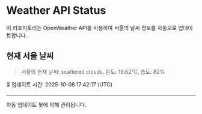 
# Weather API Status

이 리포지토리는 OpenWeather API를 사용하여 서울의 날씨 정보를 자동으로 업데이트합니다.

## 현재 서울 날씨
> 서울의 현재 날씨: scattered clouds, 온도: 19.62°C, 습도: 82%

⏳ 업데이트 시간: 2025-10-08 17:42:17 (UTC)

---
자동 업데이트 봇에 의해 관리됩니다.
